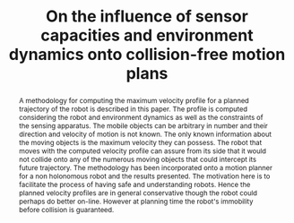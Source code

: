 ---
layout: project-page-new
title: "On the influence of sensor capacities and environment dynamics onto collision-free motion plans "
authors:
  - name: R. Alami
    sup: #
  - name: T. Simeon
    sup: #
  - name: K. Madhava Krishna
    sup: #
affiliations:
  - name: LAAS-CNRS, 7, avenue du Colonel-Roche, Toulouse Cedex- France
    link: #
    sup: #
permalink: /publications/2002/Alami_On-the-influence-of-sensor-capacities /
abstract: "A methodology for computing the maximum velocity profile for a planned trajectory of the robot is described in this paper. The profile is computed considering the robot and environment dynamics as well as the constraints of the sensing apparatus. The mobile objects can be arbitrary in number and their direction and velocity of motion is not known. The only known information about
the moving objects is the maximum velocity they can possess. The robot that moves with the computed velocity profile can assure from its side that it would not collide onto any of the numerous moving objects that could intercept its future trajectory. The methodology has been incorporated onto a motion planner for a non holonomous robot and the results presented. The motivation here is to facilitate the process of having safe and understanding robots. Hence the planned velocity profiles are in general conservative though the robot could perhaps do better on-line. However at planning time the robot's immobility before collision is guaranteed. "
paper: https://robotics.iiit.ac.in/uploads/Main/Publications/2002_1.pdf
# iframe: https://www.youtube.com/embed/jhjskX4FQwA

---